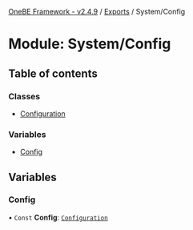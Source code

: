 [OneBE Framework - v2.4.9](../README.md) / [Exports](../modules.md) / System/Config

# Module: System/Config

## Table of contents

### Classes

- [Configuration](../classes/System_Config.Configuration.md)

### Variables

- [Config](System_Config.md#config)

## Variables

### Config

• `Const` **Config**: [`Configuration`](../classes/System_Config.Configuration.md)
